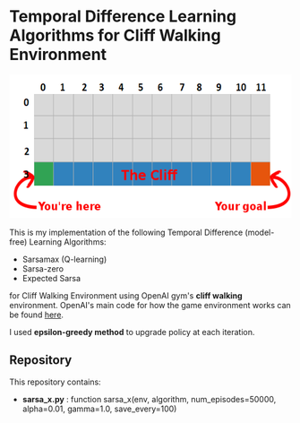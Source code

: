# Temporal Difference Learning Algorithms for Cliff Walking Environment

<p align="center"><img src="cliff.png" width = "550" height = "256"></p>

This is my implementation of the following Temporal Difference (model-free) Learning Algorithms:

* Sarsamax (Q-learning)
* Sarsa-zero
* Expected Sarsa 

for Cliff Walking Environment using OpenAI gym's **cliff walking** environment.
OpenAI's main code for how the game environment works can be found [here](https://github.com/openai/gym/blob/master/gym/envs/toy_text/cliffwalking.py).

I used **epsilon-greedy method** to upgrade policy at each iteration.


## Repository 

This repository contains:
* **sarsa_x.py** :  function sarsa_x(env, algorithm, num_episodes=50000, alpha=0.01, gamma=1.0, save_every=100)

